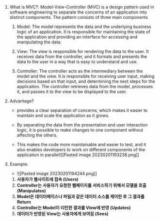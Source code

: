 1. What is MVC?: Model-View-Controller (MVC) is a design pattern used in software engineering to separate the concerns of an application into distinct components. The pattern consists of three main components


	1. Model: The model represents the data and the underlying business logic of an application. It is responsible for maintaining the state of the application and providing an interface for accessing and manipulating the data.
    
	2.  View: The view is responsible for rendering the data to the user. It receives data from the controller, and it formats and presents the data to the user in a way that is easy to understand and use.
    
	3.  Controller: The controller acts as the intermediary between the model and the view. It is responsible for receiving user input, making decisions based on that input, and determining the next steps for the application. The controller retrieves data from the model, processes it, and passes it to the view to be displayed to the user.

2. Advantage? 

	- provides a clear separation of concerns, which makes it easier to maintain and scale the application as it grows. 

	- By separating the data from the presentation and user interaction logic, it is possible to make changes to one component without affecting the others. 

	- This makes the code more maintainable and easier to test, and it also enables developers to work on different components of the application in parallel![[Pasted image 20230201193238.png]]

3. Example:
	- 	 ![[Pasted image 20230201194244.png]]
	1.  **사용자가 웹사이트에 접속 (Users)**
	2.  **Controller는 사용자가 요청한 웹페이지를 서비스하기 위해서 모델을 호출 (Manipulates)**
	3.  **Model은 데이터베이스나 파일과 같은 데이터 소스를 제어한 후 그 결과를 Return**
	4.  **Controller는 Model이 리턴한 결과를 View에 반영 (Updates)**
	5.  **데이터가 반영된 View는 사용자에게 보여짐 (Sees)**
	
